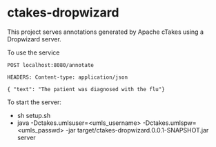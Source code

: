 # ctakes-dropwizard

This project serves annotations generated by Apache cTakes using a Dropwizard server. 

To use the service

```POST localhost:8080/annotate```

```HEADERS: Content-type: application/json```


```{ "text": "The patient was diagnosed with the flu"}```

To start the server:
* sh setup.sh
* java -Dctakes.umlsuser=<umls_username> -Dctakes.umlspw=<umls_passwd> -jar target/ctakes-dropwizard.0.0.1-SNAPSHOT.jar server
